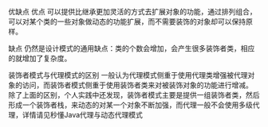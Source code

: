 优缺点
优点
可以提供比继承更加灵活的方式去扩展对象的功能，通过排列组合，可以对某个类的一些对象做动态的功能扩展，而不需要装饰的对象却可以保持原样。

缺点
仍然是设计模式的通用缺点：类的个数会增加，会产生很多装饰者类，相应的就增加了复杂度。

装饰者模式与代理模式的区别
一般认为代理模式侧重于使用代理类增强被代理对象的访问，而装饰者模式侧重于使用装饰者类来对被装饰对象的功能进行增减。
除了上面的区别，个人实践中还发现，装饰者模式主要是提供一组装饰者类，然后形成一个装饰者栈，来动态的对某一个对象不断加强，而代理一般不会使用多级代理，详情请见秒懂Java代理与动态代理模式